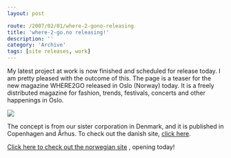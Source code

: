 ```yaml
---
layout: post

route: /2007/02/01/where-2-gono-releasing
title: 'where-2-go.no releasing!'
description: ''
category: 'Archive'
tags: [site releases, work]
---
```



My latest project at work is now finished and scheduled for release today. I am
pretty pleased with the outcome of this. The page is a teaser for the new
magazine WHERE2GO released in Oslo (Norway) today. It is a freely distributed
magazine for fashion, trends, festivals, concerts and other happenings in Oslo.

<img src="/img/blog/img38ce2f1fb40d57c9b6dadb814ef449ea.png" class="ph"/>

The concept is from our sister corporation in Denmark, and it is published in
Copenhagen and Århus. To check out the danish site,
<a class="ph" target="_blank" rel="noopener noreferrer" href="http://www.where2go.dk">click
here</a>.

<a class="ph" target="_blank" rel="noopener noreferrer" href="http://where-2-go.no">Click
here to check out the norwegian site</a> , opening today!
